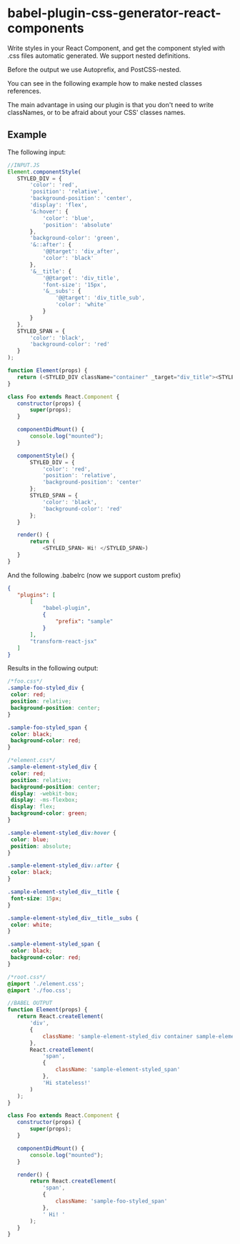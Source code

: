 # **babel-plugin-css-generator-react-components**

Write styles in your React Component, and get the component styled with .css files automatic generated. We support nested definitions. 

Before the output we use Autoprefix, and PostCSS-nested.

You can see in the following example how to make nested classes references.

The main advantage in using our plugin is that you don't need to write classNames, or to be afraid about your CSS' classes names.
## Example

The following input:
 ```javascript
 //INPUT.JS
 Element.componentStyle(
    STYLED_DIV = {
        'color': 'red',
        'position': 'relative',
        'background-position': 'center',
        'display': 'flex',
        '&:hover': {
            'color': 'blue',
            'position': 'absolute'
        },
        'background-color': 'green',
        '&::after': {
            '@@target': 'div_after',
            'color': 'black'
        },
        '&__title': {
            '@@target': 'div_title',
            'font-size': '15px',
            '&__subs': {
                '@@target': 'div_title_sub',
                'color': 'white'
            }
        }
    },
    STYLED_SPAN = {
        'color': 'black',
        'background-color': 'red'
    }
);

function Element(props) {
    return (<STYLED_DIV className="container" _target="div_title"><STYLED_SPAN>Hi stateless!</STYLED_SPAN></STYLED_DIV>);
}

class Foo extends React.Component {
    constructor(props) {
        super(props);
    }

    componentDidMount() {
        console.log("mounted");
    }

    componentStyle() {
        STYLED_DIV = {
            'color': 'red',
            'position': 'relative',
            'background-position': 'center'
        };
        STYLED_SPAN = {
            'color': 'black',
            'background-color': 'red'
        };
    }

    render() {
        return (
            <STYLED_SPAN> Hi! </STYLED_SPAN>)
    }
}
 ```
 And the following .babelrc (now we support custom prefix)
 ```JSON
 {
    "plugins": [
        [
            "babel-plugin",
            {
                "prefix": "sample"
            }
        ],
        "transform-react-jsx"
    ]
}
 ```
 
 Results in the following output:
 
 ```css
 /*foo.css*/
 .sample-foo-styled_div {
  color: red;
  position: relative;
  background-position: center;
}

.sample-foo-styled_span {
  color: black;
  background-color: red;
}
 ```
 
 ```css
 /*element.css*/
 .sample-element-styled_div {
  color: red;
  position: relative;
  background-position: center;
  display: -webkit-box;
  display: -ms-flexbox;
  display: flex;
  background-color: green;
}

.sample-element-styled_div:hover {
  color: blue;
  position: absolute;
}

.sample-element-styled_div::after {
  color: black;
}

.sample-element-styled_div__title {
  font-size: 15px;
}

.sample-element-styled_div__title__subs {
  color: white;
}

.sample-element-styled_span {
  color: black;
  background-color: red;
}

 ```
 
 ```css
 /*root.css*/
 @import './element.css';
 @import './foo.css';
 ```
 
 ```javascript
 //BABEL OUTPUT
 function Element(props) {
    return React.createElement(
        'div',
        {
            className: 'sample-element-styled_div container sample-element-styled_div__title'
        },
        React.createElement(
            'span',
            {
                className: 'sample-element-styled_span'
            },
            'Hi stateless!'
        )
    );
}

class Foo extends React.Component {
    constructor(props) {
        super(props);
    }

    componentDidMount() {
        console.log("mounted");
    }

    render() {
        return React.createElement(
            'span',
            {
                className: 'sample-foo-styled_span'
            },
            ' Hi! '
        );
    }
}
 ```
